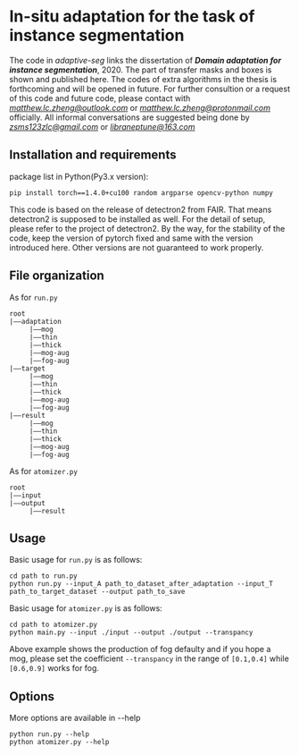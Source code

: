 # In-situ adaptation for the task of instance segmentation
The code in *adaptive-seg* links the dissertation of ***Domain adaptation for instance segmentation***, 2020.
The part of transfer masks and boxes is shown and published here. The codes of extra algorithms in the thesis is forthcoming and will be opened in future.
For further consultion or a request of this code and future code, please contact with *matthew.lc.zheng@outlook.com* or *matthew.lc.zheng@protonmail.com* officially. All informal conversations are suggested being done by *zsms123zlc@gmail.com* or *libraneptune@163.com*

## Installation and requirements
package list in Python(Py3.x version):
```
pip install torch==1.4.0+cu100 random argparse opencv-python numpy
```
This code is based on the release of detectron2 from FAIR. That means detectron2 is supposed to be installed as well. For the detail of setup, please refer to the project of detectron2.
By the way, for the stability of the code, keep the version of  pytorch fixed and same with the version introduced here. Other versions are not guaranteed to work properly.

## File organization
As for `run.py`
```
root
|——adaptation
     |——mog
     |——thin
     |——thick
     |——mog-aug
     |——fog-aug
|——target
     |——mog
     |——thin
     |——thick
     |——mog-aug
     |——fog-aug
|——result
     |——mog
     |——thin
     |——thick
     |——mog-aug
     |——fog-aug
```
As for `atomizer.py`
```
root
|——input
|——output
     |——result
```
## Usage
Basic usage for `run.py` is as follows:
```
cd path to run.py
python run.py --input_A path_to_dataset_after_adaptation --input_T path_to_target_dataset --output path_to_save
```
Basic usage for `atomizer.py` is as follows:
```
cd path to atomizer.py
python main.py --input ./input --output ./output --transpancy
```
Above example shows the production of fog defaulty and if you hope a mog, please set the coefficient `--transpancy` in the range of `[0.1,0.4]` while `[0.6,0.9]` works for fog.
## Options
More options are available in --help
```
python run.py --help
python atomizer.py --help

```
